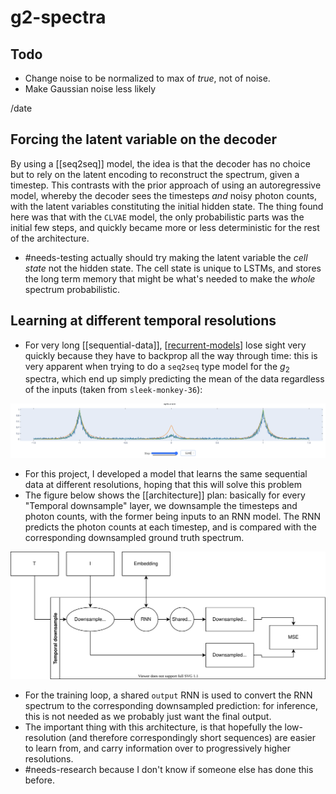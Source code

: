 # g2-spectra

## Todo

- Change noise to be normalized to max of _true_, not of noise.
- Make Gaussian noise less likely

/date

## Forcing the latent variable on the decoder

By using a [[seq2seq]] model, the idea is that the decoder has no choice but to rely on the latent encoding to reconstruct the spectrum, given a timestep. This contrasts with the prior approach of using an autoregressive model, whereby the decoder sees the timesteps _and_ noisy photon counts, with the latent variables constituting the initial hidden state. The thing found here was that with the `CLVAE` model, the only probabilistic parts was the initial few steps, and quickly became more or less deterministic for the rest of the architecture.

- #needs-testing actually should try making the latent variable the _cell state_ not the hidden state. The cell state is unique to LSTMs, and stores the long term memory that might be what's needed to make the _whole_ spectrum probabilistic.

## Learning at different temporal resolutions

- For very long [[sequential-data]], [[recurrent-models]] lose sight very quickly because they have to backprop all the way through time: this is very apparent when trying to do a `seq2seq` type model for the $g_2$ spectra, which end up simply predicting the mean of the data regardless of the inputs (taken from `sleek-monkey-36`):

![](2021-08-23-17-24-07.png)

- For this project, I developed a model that learns the same sequential data at different resolutions, hoping that this will solve this problem
- The figure below shows the [[architecture]] plan: basically for every "Temporal downsample" layer, we downsample the timesteps and photon counts, with the former being inputs to an RNN model. The RNN predicts the photon counts at each timestep, and is compared with the corresponding downsampled ground truth spectrum.

![downsample-architecture](attachments/g2-temporal-model.svg)

- For the training loop, a shared `output` RNN is used to convert the RNN spectrum to the corresponding downsampled prediction: for inference, this is not needed as we probably just want the final output.
- The important thing with this architecture, is that hopefully the low-resolution (and therefore correspondingly short sequences) are easier to learn from, and carry information over to progressively higher resolutions.
- #needs-research because I don't know if someone else has done this before.

[//begin]: # "Autogenerated link references for markdown compatibility"
[recurrent-models]: recurrent-models "recurrent-models"
[//end]: # "Autogenerated link references"